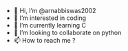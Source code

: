 - 👋 Hi, I’m @arnabbiswas2002
- 👀 I’m interested in coding
- 🌱 I’m currently learning C
- 💞️ I’m looking to collaborate on python
- 📫 How to reach me ?

<!---
arnabbiswas2002/arnabbiswas2002 is a ✨ special ✨ repository because its `README.md` (this file) appears on your GitHub profile.
You can click the Preview link to take a look at your changes.
--->
